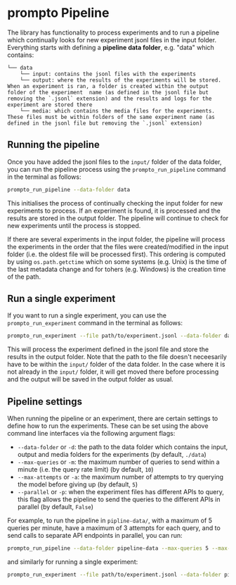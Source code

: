 # prompto Pipeline

The library has functionality to process experiments and to run a pipeline which continually looks for new experiment jsonl files in the input folder. Everything starts with defining a **pipeline data folder**, e.g. "data" which contains:
```
└── data
    └── input: contains the jsonl files with the experiments
    └── output: where the results of the experiments will be stored. When an experiment is ran, a folder is created within the output folder of the experiment  name (as defined in the jsonl file but removing the `.jsonl` extension) and the results and logs for the experiment are stored there
    └── media: which contains the media files for the experiments. These files must be within folders of the same experiment name (as defined in the jsonl file but removing the `.jsonl` extension)
```

## Running the pipeline

Once you have added the jsonl files to the `input/` folder of the data folder, you can run the pipeline process using the `prompto_run_pipeline` command in the terminal as follows:
```bash
prompto_run_pipeline --data-folder data
```

This initialises the process of continually checking the input folder for new experiments to process. If an experiment is found, it is processed and the results are stored in the output folder. The pipeline will continue to check for new experiments until the process is stopped.

If there are several experiments in the input folder, the pipeline will process the experiments in the order that the files were created/modified in the input folder (i.e. the oldest file will be processed first). This ordering is computed by using `os.path.getctime` which on some systems (e.g. Unix) is the time of the last metadata change and for tohers (e.g. Windows) is the creation time of the path.

## Run a single experiment

If you want to run a single experiment, you can use the `prompto_run_experiment` command in the terminal as follows:
```bash
prompto_run_experiment --file path/to/experiment.jsonl --data-folder data
```

This will process the experiment defined in the jsonl file and store the results in the output folder. Note that the path to the file doesn't neceesarily have to be within the `input/` folder of the data folder. In the case where it is not already in the `input/` folder, it will get moved there before processing and the output will be saved in the output folder as usual.

## Pipeline settings

When running the pipeline or an experiment, there are certain settings to define how to run the experiments. These can be set using the above command line interfaces via the following argument flags:
- `--data-folder` or `-d`: the path to the data folder which contains the input, output and media folders for the experiments (by default, `./data`)
- `--max-queries` or `-m`: the maximum number of queries to send within a minute (i.e. the query rate limit) (by default, `10`)
- `--max-attempts` or `-a`: the maximum number of attempts to try querying the model before giving up (by default, `5`)
- `--parallel` or `-p`: when the experiment files has different APIs to query, this flag allows the pipeline to send the queries to the different APIs in parallel (by default, `False`)

For example, to run the pipeline in `pipline-data/`, with a maximum of 5 queries per minute, have a maximum of 3 attempts for each query, and to send calls to separate API endpoints in parallel, you can run:
```bash
prompto_run_pipeline --data-folder pipeline-data --max-queries 5 --max-attempts 3 --parallel
```
and similarly for running a single experiment:
```bash
prompto_run_experiment --file path/to/experiment.jsonl --data-folder pipeline-data --max-queries 5 --max-attempts 3 --parallel
```

